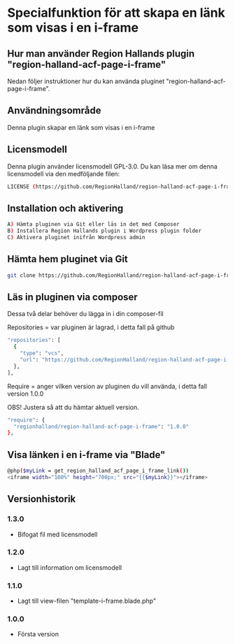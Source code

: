# Specialfunktion för att skapa en länk som visas i en i-frame

## Hur man använder Region Hallands plugin "region-halland-acf-page-i-frame"

Nedan följer instruktioner hur du kan använda pluginet "region-halland-acf-page-i-frame".


## Användningsområde

Denna plugin skapar en länk som visas i en i-frame


## Licensmodell

Denna plugin använder licensmodell GPL-3.0. Du kan läsa mer om denna licensmodell via den medföljande filen:
```sh
LICENSE (https://github.com/RegionHalland/region-halland-acf-page-i-frame/blob/master/LICENSE)
```


## Installation och aktivering

```sh
A) Hämta pluginen via Git eller läs in det med Composer
B) Installera Region Hallands plugin i Wordpress plugin folder
C) Aktivera pluginet inifrån Wordpress admin
```


## Hämta hem pluginet via Git

```sh
git clone https://github.com/RegionHalland/region-halland-acf-page-i-frame.git
```


## Läs in pluginen via composer

Dessa två delar behöver du lägga in i din composer-fil

Repositories = var pluginen är lagrad, i detta fall på github

```sh
"repositories": [
  {
    "type": "vcs",
    "url": "https://github.com/RegionHalland/region-halland-acf-page-i-frame.git"
  },
],
```
Require = anger vilken version av pluginen du vill använda, i detta fall version 1.0.0

OBS! Justera så att du hämtar aktuell version.

```sh
"require": {
  "regionhalland/region-halland-acf-page-i-frame": "1.0.0"
},
```


## Visa länken i en i-frame via "Blade"

```sh
@php($myLink = get_region_halland_acf_page_i_frame_link())
<iframe width="100%" height="700px;" src="{{$myLink}}"></iframe> 
```


## Versionhistorik

### 1.3.0
- Bifogat fil med licensmodell

### 1.2.0
- Lagt till information om licensmodell

### 1.1.0
- Lagt till view-filen "template-i-frame.blade.php"

### 1.0.0
- Första version